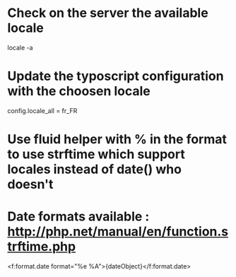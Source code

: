 # Check on the server the available locale
locale -a

# Update the typoscript configuration with the choosen locale
config.locale_all = fr_FR

# Use fluid helper with % in the format to use strftime which support locales instead of date() who doesn't
# Date formats available : http://php.net/manual/en/function.strftime.php
<f:format.date format="%e %A">{dateObject}</f:format.date>

